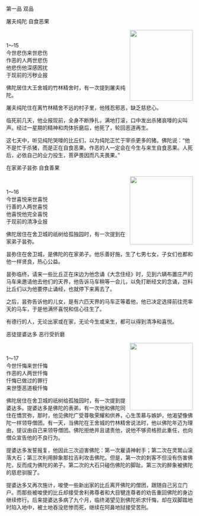 第一品 双品

屠夫纯陀 自食恶果

<div class="e2">
<img src="images/fjj-06-1.jpg" width="170" height="191" align="right"/>
<div>
<p>&nbsp;</p> <p>1～15 <br>
 今世悲伤来世悲伤<br>
 作恶的人两世悲伤<br>
 他悲伤他深感困扰<br>
 于现前的污秽业报</p>
</div>
</div>

佛陀居住大王舍城的竹林精舍时，有一次提到屠夫纯陀。

屠夫纯陀住在离竹林精舍不远的村子里，他残忍邪恶，缺乏慈悲心。

临死前几天，他业报现前，全身不断挣扎，满地打滚，口中发出杀猪哀嚎的尖叫声。经过一星期的精神和肉体折磨后，他死了，轮回恶道再生。

这七天中，听见纯陀哭嚎的比丘们，以为纯陀正忙于宰杀更多的猪。佛陀说：“他不是忙于杀猪，而是正在自食恶果。作恶的人一定会在今生与来生自食恶果。人死后，必依自己的业力投生，菩萨畏因而凡夫畏果。”

在家弟子昙弥 自食善果

<div class="e2">
<img src="images/fjj-06-2.jpg" width="170" height="184" align="right"/>
<div>
<br>
 <p> 1～16<br>
 今世喜悦来世喜悦 <br>
 行善的人两世喜悦<br>
 他喜悦他完全喜悦 <br>
 于现前的清净业报</p>
</div>
</div>

佛陀居住在舍卫城的祇树给孤独园时，有一次提到在家弟子昙弥。

昙弥住在舍卫城，是佛陀的在家弟子。他乐善好施，生了七男七女，子女们也都和他一样贤良，热心公益。

昙弥临终，请来一些比丘正在床边为他念诵《大念住经》时，见到六辆布置庄严的马车来邀请他去他们的天界，他告诉马车稍等一会儿，以免打断经文的念诵，岂料比丘们以为他要停止诵经，也就停下来离去了。

之后，昙弥告诉他的儿女，是有六匹天界的马车正等着他，他已决定选择前往兜率天的马车，于是他满怀喜悦和信心往生了。

有德行的人，无论出家或在家，无论今生或来生，都可以得到清净和喜悦。

恶徒提婆达多 恶行受折磨

<div class="e2">
<img src="images/fjj-06-3.jpg" width="170" height="182" align="right"/>
<div>
<p>&nbsp;</p> <p>1～17 <br>
 今世忏悔来世忏悔<br>
 作恶的人两世忏悔<br>
 忏悔已做过的罪行<br>
 来世堕恶道极忏悔</p>
</div>
</div>

佛陀居住在舍卫城的祇树给孤独园时，有一次提到提婆达多。提婆达多是佛陀的表弟，有一次他和佛陀同住在憍赏弥，那时，他见佛陀广受尊敬荣耀和供养，心生羡慕与嫉妒，他渴望像佛陀一样领导僧团。有一天，当佛陀在王舍城的竹林精舍说法时，他以佛陀年迈为理由，提议由自己来领导僧团。佛陀拒绝并且谴责他，说他不够资格担此重任，也向僧众宣告他的不良行为。

提婆达多发誓报复，他因此三次迫害佛陀：第一次雇请神射手；第二次在灵鹫山滚落大石；第三次利用醉象那拉吉利攻击佛陀。但是，第一次的刺客不但没有伤害佛陀，反而成为佛陀的弟子。第二次的大石只碰伤佛陀的脚趾。第三次的醉象被佛陀的慈悲驯服了。

提婆达多又再次施计，唆使一些新出家的比丘离开佛陀的僧团，跟随自己另立门户。而那些被唆使的比丘却接受舍利弗尊者和大目犍连尊者的劝告重回佛陀的身边继续修行。后来提婆达多病了九个月，临终渴望见到佛陀祈求忏悔，却在双脚踏地时陷入地中，被土地吞没悲惨而死，继续在阿鼻地狱接受苦刑。
